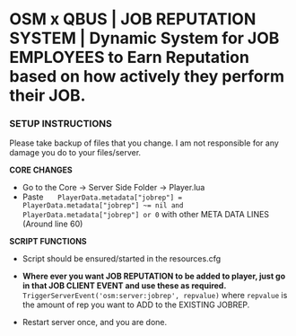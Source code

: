 # OSM x QBUS | JOB REPUTATION SYSTEM | Dynamic System for JOB EMPLOYEES to Earn Reputation based on how actively they perform their JOB. 

### SETUP INSTRUCTIONS 
Please take backup of files that you change. I am not responsible for any damage you do to your files/server. 

**CORE CHANGES**
- Go to the Core -> Server Side Folder -> Player.lua
- Paste `	PlayerData.metadata["jobrep"] = PlayerData.metadata["jobrep"] ~= nil and PlayerData.metadata["jobrep"] or 0` with other META DATA LINES (Around line 60)

**SCRIPT FUNCTIONS**
- Script should be ensured/started in the resources.cfg
- **Where ever you want JOB REPUTATION to be added to player, just go in that JOB CLIENT EVENT and use these as required.**
  `TriggerServerEvent('osm:server:jobrep', repvalue)` where `repvalue` is the amount of rep you want to ADD to the EXISTING JOBREP. 


- Restart server once, and you are done. 

